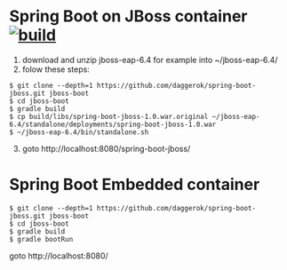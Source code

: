 Spring Boot on JBoss container [![build](https://travis-ci.org/daggerok/spring-boot-jboss.svg?branch=master)](https://travis-ci.org/daggerok/spring-boot-jboss)
==============================
1. download and unzip jboss-eap-6.4 for example into ~/jboss-eap-6.4/
2. folow these steps:
```shell
$ git clone --depth=1 https://github.com/daggerok/spring-boot-jboss.git jboss-boot
$ cd jboss-boot
$ gradle build
$ cp build/libs/spring-boot-jboss-1.0.war.original ~/jboss-eap-6.4/standalone/deployments/spring-boot-jboss-1.0.war
$ ~/jboss-eap-6.4/bin/standalone.sh 
```
3. goto http://localhost:8080/spring-boot-jboss/

Spring Boot Embedded container
==============================
```shell
$ git clone --depth=1 https://github.com/daggerok/spring-boot-jboss.git jboss-boot
$ cd jboss-boot
$ gradle build
$ gradle bootRun
```
goto http://localhost:8080/
